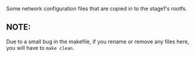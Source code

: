 Some network configuration files that are copied in to the stage1's rootfs.

## NOTE:
Due to a small bug in the makefile, if you rename or remove any files here,
you will have to `make clean`.
